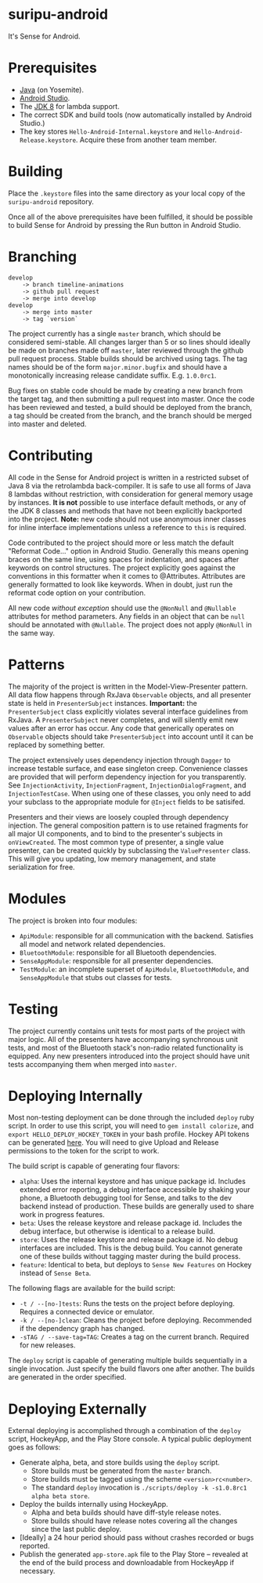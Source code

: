 suripu-android
==============

It's Sense for Android.

Prerequisites
=============

- [Java](http://support.apple.com/kb/DL1572) (on Yosemite).
- [Android Studio](http://developer.android.com/sdk/index.html).
- The [JDK 8](http://www.oracle.com/technetwork/java/javase/downloads/jdk8-downloads-2133151.html) for lambda support.
- The correct SDK and build tools (now automatically installed by Android Studio.)
- The key stores `Hello-Android-Internal.keystore` and `Hello-Android-Release.keystore`. Acquire these from another team member.

Building
========

Place the `.keystore` files into the same directory as your local copy of the `suripu-android` repository. 

Once all of the above prerequisites have been fulfilled, it should be possible to build Sense for Android by pressing the Run button in Android Studio.

Branching
=========

	develop
		-> branch timeline-animations
		-> github pull request
		-> merge into develop
	develop
		-> merge into master
		-> tag `version`

The project currently has a single `master` branch, which should be considered semi-stable. All changes larger than 5 or so lines should ideally be made on branches made off `master`, later reviewed through the github pull request process. Stable builds should be archived using tags. The tag names should be of the form `major.minor.bugfix` and should have a monotonically increasing release candidate suffix. E.g. `1.0.0rc1`.

Bug fixes on stable code should be made by creating a new branch from the target tag, and then submitting a pull request into master. Once the code has been reviewed and tested, a build should be deployed from the branch, a tag should be created from the branch, and the branch should be merged into master and deleted.

Contributing
============

All code in the Sense for Android project is written in a restricted subset of Java 8 via the retrolambda back-compiler. It is safe to use all forms of Java 8 lambdas without restriction, with consideration for general memory usage by instances. __It is not__ possible to use interface default methods, or any of the JDK 8 classes and methods that have not been explicitly backported into the project. __Note:__ new code should not use anonymous inner classes for inline interface implementations unless a reference to `this` is required.

Code contributed to the project should more or less match the default "Reformat Code…" option in Android Studio. Generally this means opening braces on the same line, using spaces for indentation, and spaces after keywords on control structures. The project explicitly goes against the conventions in this formatter when it comes to @Attributes. Attributes are generally formatted to look like keywords. When in doubt, just run the reformat code option on your contribution.

All new code _without exception_ should use the `@NonNull` and `@Nullable` attributes for method parameters. Any fields in an object that can be `null` should be annotated with `@Nullable`. The project does not apply `@NonNull` in the same way.

Patterns
========

The majority of the project is written in the Model-View-Presenter pattern. All data flow happens through RxJava `Observable` objects, and all presenter state is held in `PresenterSubject` instances. __Important:__ the `PresenterSubject` class explicitly violates several interface guidelines from RxJava. A `PresenterSubject` never completes, and will silently emit new values after an error has occur. Any code that generically operates on `Observable` objects should take `PresenterSubject` into account until it can be replaced by something better. 

The project extensively uses dependency injection through `Dagger` to increase testable surface, and ease singleton creep. Convenience classes are provided that will perform dependency injection for you transparently. See `InjectionActivity`, `InjectionFragment`, `InjectionDialogFragment`, and `InjectionTestCase`. When using one of these classes, you only need to add your subclass to the appropriate module for `@Inject` fields to be satisifed.

Presenters and their views are loosely coupled through dependency injection. The general composition pattern is to use retained fragments for all major UI components, and to bind to the presenter's subjects in `onViewCreated`. The most common type of presenter, a single value presenter, can be created quickly by subclassing the `ValuePresenter` class. This will give you updating, low memory management, and state serialization for free.

Modules
=======

The project is broken into four modules:

- `ApiModule`: responsible for all communication with the backend. Satisfies all model and network related dependencies.
- `BluetoothModule`: responsible for all Bluetooth dependencies.
- `SenseAppModule`: responsible for all presenter dependencies.
- `TestModule`: an incomplete superset of `ApiModule`, `BluetoothModule`, and `SenseAppModule` that stubs out classes for tests.

Testing
=======

The project currently contains unit tests for most parts of the project with major logic. All of the presenters have accompanying synchronous unit tests, and most of the Bluetooth stack's non-radio related functionality is equipped. Any new presenters introduced into the project should have unit tests accompanying them when merged into `master`.

Deploying Internally
====================

Most non-testing deployment can be done through the included `deploy` ruby script. In order to use this script, you will need to `gem install colorize`, and `export HELLO_DEPLOY_HOCKEY_TOKEN` in your bash profile. Hockey API tokens can be generated [here](https://rink.hockeyapp.net/manage/auth_tokens). You will need to give Upload and Release permissions to the token for the script to work.

The build script is capable of generating four flavors:

- `alpha`: Uses the internal keystore and has unique package id. Includes extended error reporting, a debug interface accessible by shaking your phone, a Bluetooth debugging tool for Sense, and talks to the dev backend instead of production. These builds are generally used to share work in progress features.
- `beta`: Uses the release keystore and release package id. Includes the debug interface, but otherwise is identical to a release build.
- `store`: Uses the release keystore and release package id. No debug interfaces are included. This is the debug build. You cannot generate one of these builds without tagging master during the build process.
- `feature`: Identical to beta, but deploys to `Sense New Features` on Hockey instead of `Sense Beta`.

The following flags are available for the build script:

- `-t / --[no-]tests`: Runs the tests on the project before deploying. Requires a connected device or emulator.
- `-k / --[no-]clean`: Cleans the project before deploying. Recommended if the dependency graph has changed.
- `-sTAG / --save-tag=TAG`: Creates a tag on the current branch. Required for new releases.

The `deploy` script is capable of generating multiple builds sequentially in a single invocation. Just specify the build flavors one after another. The builds are generated in the order specified.

Deploying Externally
====================

External deploying is accomplished through a combination of the `deploy` script, HockeyApp, and the Play Store console. A typical public deployment goes as follows:

- Generate alpha, beta, and store builds using the `deploy` script.
	- Store builds must be generated from the `master` branch.
	- Store builds must be tagged using the scheme `<version>rc<number>`.
	- The standard `deploy` invocation is `./scripts/deploy -k -s1.0.8rc1 alpha beta store`.
- Deploy the builds internally using HockeyApp.
	- Alpha and beta builds should have diff-style release notes.
	- Store builds should have release notes covering all the changes since the last public deploy.
- [Ideally] a 24 hour period should pass without crashes recorded or bugs reported.
- Publish the generated `app-store.apk` file to the Play Store – revealed at the end of the build process and downloadable from HockeyApp if necessary.
